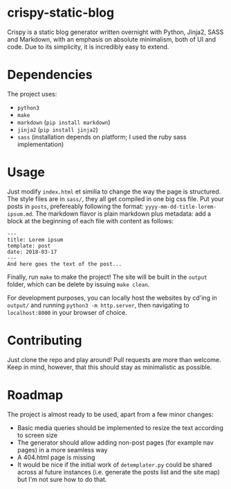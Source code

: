 # crispy-static-blog
Crispy is a static blog generator written overnight with Python, Jinja2, SASS and Markdown, with an emphasis on absolute minimalism, both of UI and code. Due to its simplicity, it is incredibly easy to extend.

# Dependencies
The project uses:
- `python3`
- `make`
- `markdown` (`pip install markdown`)
- `jinja2` (`pip install jinja2`)
- `sass` (installation depends on platform; I used the ruby sass implementation)

# Usage
Just modify `index.html` et similia to change the way the page is structured. 
The style files are in `sass/`, they all get compiled in one big css file. 
Put your posts in `posts`, prefereably following the format: `yyyy-mm-dd-title-lorem-ipsum.md`. 
The markdown flavor is plain markdown plus metadata: add a block at the beginning of each file with content as follows:

    ---
    title: Lorem ipsum
    template: post
    date: 2018-03-17
    ---
    And here goes the text of the post...

Finally, run `make` to make the project! The site will be built in the `output` folder, which can be delete by issuing `make clean`.

For development purposes, you can locally host the websites by cd'ing in `output/` and running `python3 -m http.server`, then navigating to `localhost:8000` in your browser of choice.

# Contributing
Just clone the repo and play around! Pull requests are more than welcome. Keep in mind, however, that this should stay as minimalistic as possible.

# Roadmap
The project is almost ready to be used, apart from a few minor changes:
- Basic media queries should be implemented to resize the text according to screen size
- The generator should allow adding non-post pages (for example nav pages) in a more seamless way
- A 404.html page is missing
- It would be nice if the initial work of `detemplater.py` could be shared across al future instances (i.e. generate the posts list and the site map) but I'm not sure how to do that.
